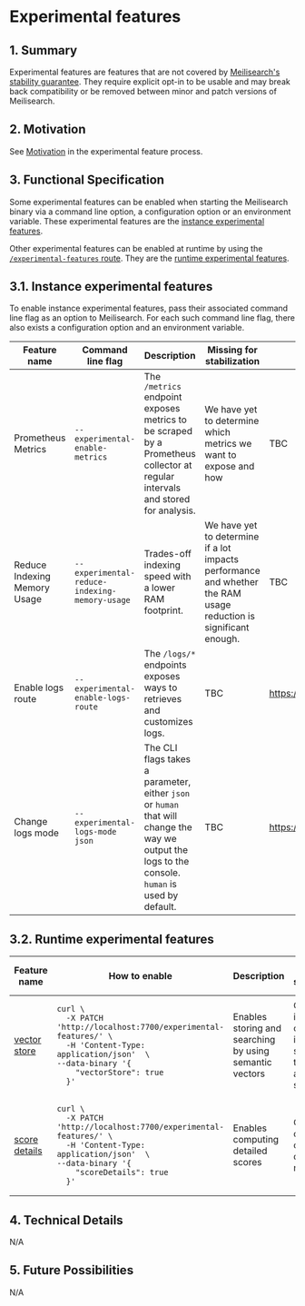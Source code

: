 # Experimental features

## 1. Summary

Experimental features are features that are not covered by [Meilisearch's stability guarantee](https://github.com/meilisearch/engine-team/blob/main/resources/versioning-policy.md). They require explicit opt-in to be usable and may break back compatibility or be removed between minor and patch versions of Meilisearch.

## 2. Motivation

See [Motivation](https://github.com/meilisearch/engine-team/blob/main/resources/experimental-features.md#motivation) in the experimental feature process.

## 3. Functional Specification

Some experimental features can be enabled when starting the Meilisearch binary via a command line option, a configuration option or an environment variable. These experimental features are the [instance experimental features](#31-instance-experimental-features).

Other experimental features can be enabled at runtime by using the [`/experimental-features` route](./0194-experimental-feature-api.md). They are the [runtime experimental features](#32-runtime-experimental-features).

## 3.1. Instance experimental features

To enable instance experimental features, pass their associated command line flag as an option to Meilisearch. For each such command line flag, there also exists a configuration option and an environment variable.

|Feature name|Command line flag|Description|Missing for stabilization|Expected stabilization date/version|Product discussion|
|------------|-----------------|-----------|-------------------------|-----------------------------------|------------------|
|Prometheus Metrics|`--experimental-enable-metrics`|The `/metrics` endpoint exposes metrics to be scraped by a Prometheus collector at regular intervals and stored for analysis.|We have yet to determine which metrics we want to expose and how|TBC|<https://github.com/meilisearch/product/discussions/625>|
|Reduce Indexing Memory Usage|`--experimental-reduce-indexing-memory-usage`|Trades-off indexing speed with a lower RAM footprint.|We have yet to determine if a lot impacts performance and whether the RAM usage reduction is significant enough.|TBC|<https://github.com/meilisearch/product/discussions/652>|
|Enable logs route|`--experimental-enable-logs-route`|The `/logs/*` endpoints exposes ways to retrieves and customizes logs.|TBC|<https://github.com/orgs/meilisearch/discussions/721>|
|Change logs mode|`--experimental-logs-mode json`|The CLI flags takes a parameter, either `json` or `human` that will change the way we output the logs to the console. `human` is used by default.|TBC|<https://github.com/orgs/meilisearch/discussions/723>|


## 3.2. Runtime experimental features

<table>
    <thead>
        <tr>
            <th>Feature name</th>
  			<th>How to enable</th>
  			<th>Description</th>
  			<th>Missing for stabilization</th>
  			<th>Expected stabilization date/version</th>
            <th>Product discussion</th>
        </tr>
    </thead>
    <tbody>
        <tr>
            <td><a id="user-content-vector-store" class="anchor" aria-hidden="true" href="#vector-store">vector store</a></td>
            <td><!-- The newline below is required for the markdown to be rendered by GitHub -->

```
curl \
  -X PATCH 'http://localhost:7700/experimental-features/' \
  -H 'Content-Type: application/json'  \
--data-binary '{
    "vectorStore": true
  }'
```

 </td><!-- The newline above + starting from column 0 are required for the markdown to be rendered by GitHub -->
  			<td>Enables storing and searching by using semantic vectors</td>
  			<td>Confidence in the speed of the indexation, search of the vectors, and API surface</td>
  			<td>v1.4</td>
            <td>

<https://github.com/meilisearch/product/discussions/677>

</td>
        </tr>
        <tr>
            <td><a id="user-content-score-details" class="anchor" aria-hidden="true" href="#score-details">score details</a></td>
            <td><!-- The newline below is required for the markdown to be rendered by GitHub -->

```
curl \
  -X PATCH 'http://localhost:7700/experimental-features/' \
  -H 'Content-Type: application/json'  \
--data-binary '{
    "scoreDetails": true
  }'
```

 </td><!-- The newline above + starting from column 0 are required for the markdown to be rendered by GitHub -->
  			<td>Enables computing detailed scores</td>
  			<td>Confidence on the computed details names</td>
  			<td>v1.4</td>
            <td>

<https://github.com/meilisearch/product/discussions/674>

</td>
        </tr>
    </tbody>
</table>



## 4. Technical Details

N/A

## 5. Future Possibilities

N/A
